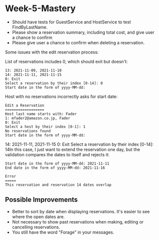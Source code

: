 # Week-5-Mastery

* Should have tests for GuestService and HostService to test FindByLastName.
* Please show a reservation summary, including total cost, and give user a chance to confirm
* Please give user a chance to confirm when deleting a reservation.

Some issues with the edit reservation process:

List of reservations includes 0, which should exit but doesn't:
```
13: 2021-11-09, 2021-11-10
14: 2021-11-11, 2021-11-15
0: Exit
Select a reservation by their index [0-14]: 0
Start date in the form of yyyy-MM-dd: 
```

Host with no reservations incorrectly asks for start date:
```
Edit a Reservation
==================
Host last name starts with: Fader
1: mfader2@amazon.co.jp, Fader
0: Exit
Select a host by their index [0-1]: 1
No reservations found
Start date in the form of yyyy-MM-dd: 
```


14: 2021-11-11, 2021-11-15
0: Exit
Select a reservation by their index [0-14]: 14In this case, I just want to extend the reservation one day, but the validation compares the dates to itself and rejects it:
```
Start date in the form of yyyy-MM-dd: 2021-11-11
End date in the form of yyyy-MM-dd: 2021-11-16

Error
=====
This reservation and reservation 14 dates overlap
```

## Possible Improvements

* Better to sort by date when displaying reservations. It's easier to see where the open dates are.
* Not necessary to show past reservations when making, editing or cancelling reservations.
* You still have the word "Forage" in your messages.
